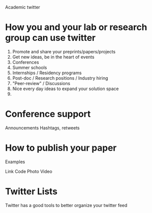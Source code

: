 Academic twitter 

# How you and your lab or research group can use twitter

1. Promote and share your preprints/papers/projects 
2. Get new ideas, be in the heart of events 
3. Conferences
4. Summer schools
5. Internships / Residency programs
6. Post-doc / Research positions / Industry hiring
7. "Peer-review" / Discussions
8. Nice every day ideas to expand your solution space
9. 


# Conference support 

Announcements 
Hashtags, retweets

# How to publish your paper 

Examples 

Link
Code
Photo
Video 

# Twitter Lists 

Twitter has a good tools to better organize your twitter feed 